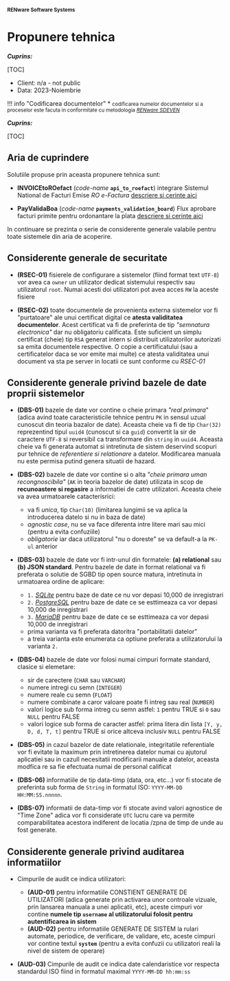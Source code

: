 <small>**RENware Software Systems**</small>



# Propunere tehnica

***Cuprins:***

[TOC]


* Client: <!-- #NOTE hided it Kraftanlagen Romania SRL --> n/a - not public
* Data: 2023-Noiembrie

!!! info "Codificarea documentelor"
    * <small markdown="1">codificarea numelor documentelor si a proceselor este facuta in conformitate cu metodologia *[RENware SDEVEN](http://sdeven.renware.eu)*</small>

***Cuprins:***

[TOC]




## Aria de cuprindere

Solutiile propuse prin aceasta propunere tehnica sunt:

* **INVOICEtoROefact** (_code-name_ **`api_to_roefact`**) integrare Sistemul National de Facturi Emise *RO e-Factura* [descriere si cerinte aici](./110-SRE-api_to_roefact_requirements.md)

* **PayValidaBoa** (_code-name_ **`payments_validation_board`**) Flux aprobare facturi primite pentru ordonantare la plata [descriere si cerinte aici](./110-SRE-payments_validation_board_req.uirements.md)


In continuare se prezinta o serie de considerente generale valabile pentru toate sistemele din aria de acoperire.







## Considerente generale de securitate

* **(RSEC-01)** fisierele de configurare a sistemelor (fiind format text `UTF-8`) vor avea ca `owner` un utilizator dedicat sistemului respectiv sau utilizatorul `root`. Numai acesti doi utilizatori pot avea acces `RW` la aceste fisiere

* **(RSEC-02)** toate documentele de provenienta externa sistemelor vor fi "purtatoare" ale unui certificat digital ce **atesta validitatea documentelor**. Acest certificat va fi de preferinta de tip *"semnatura electronica"* dar nu obligatoriu calificata. Este suficient un simplu certificat (cheie) tip `RSA` generat intern si distribuit utilizatorilor autorizati sa emita documentele respective. O copie a certificatului (sau a certificatelor daca se vor emite mai multe) ce atesta validitatea unui document va sta pe server in locatii ce sunt conforme cu *RSEC-01*






## Considerente generale privind bazele de date proprii sistemelor

* **(DBS-01)** bazele de date vor contine o cheie primara *"real primara*" (adica avind toate caracteristicile tehnice pentru `PK` in sensul uzual cunoscut din teoria bazalor de date). Aceasta cheie va fi de tip `Char(32)` reprezentind tipul `uuid4` (cunoscut si ca `guid`) convertit la sir de caractere `UTF-8` si reversibil ca transformare din `string` in `uuid4`. Aceasta cheie va fi generata automat si intretinuta de sistem deservind scopuri pur tehnice de *referentiere si relationare* a datelor. Modificarea manuala nu este permisa putind genera situatii de hazard.

* **(DBS-02)** bazele de date vor contine si o alta *"cheie primara uman recongnoscibila"* (`AK` in teoria bazelor de date) utilizata in scop de **recunoastere si regasire** a informatiei de catre utilizatori. Aceasta cheie va avea urmatoarele catacterisrici:
    * va fi _unica_, tip `Char(10)` (limitarea lungimii se va aplica la introducerea datelo si nu in baza de date)
    * _agnostic case_, nu se va face diferenta intre litere mari sau mici (pentru a evita confuziile)
    * _obligatorie_ iar daca utilizatorul "nu o doreste" se va default-a la `PK-ul` anterior

* **(DBS-03)** bazele de date vor fi intr-unul din formatele: **(a) relational** sau **(b) JSON standard**. Pentru bazele de date in format relational va fi preferata o solutie de SGBD tip open source matura,   intretinuta in urmatoarea ordine de aplicare:
    * `1.` _[SQLite](https://www.sqlite.org/index.html)_ pentru baze de date ce nu vor depasi 10,000 de inregistrari
    * `2.` _[PostgreSQL](https://www.postgresql.org/)_ pentru baze de date ce se esttimeaza ca vor depasi 10,000 de inregistrari
    * `3.` _[MariaDB](https://mariadb.org/)_ pentru baze de date ce se esttimeaza ca vor depasi 10,000 de inregistrari
    * prima varianta va fi preferata datoritra "portabilitatii datelor"
    * a treia varianta este enumerata ca optiune preferata a utilizatorului la varianta `2.`

* **(DBS-04)** bazele de date vor folosi numai cimpuri formate standard, clasice si elemetare:
    * sir de carectere (`CHAR` sau `VARCHAR`)
    * numere intregi cu semn (`INTEGER`)
    * numere reale cu semn (`FLOAT`)
    * numere combinate a caror valoare poate fi intreg sau real (`NUMBER`)
    * valori logice sub forma intreg cu semn astfel: `1` pentru TRUE si `0` sau `NULL` pentru FALSE
    * valori logice sub forma de caracter astfel: prima litera din lista `[Y, y, D, d, T, t]` pentru TRUE si orice altceva inclusiv `NULL` pentru FALSE

* **(DBS-05)** in cazul bazelor de date relationale, integritatile referentiale vor fi evitate la maximum prin intretinerea datelor numai cu ajutorul aplicatiei sau in cazull necesitatii modificarii manuale a datelor, aceasta modfica re sa fie efectuata numai de personal calificat

* **(DBS-06)** informatiile de tip data-timp (data, ora, etc...) vor fi stocate de preferinta sub forma de `String` in formatul ISO: `YYYY-MM-DD HH:MM:SS.nnnnn`.

* **(DBS-07)** informatii de data-timp vor fi stocate avind valori agnostice de "Time Zone" adica vor fi considerate `UTC` lucru care va permite comparabilitatea acestora indiferent de locatia /zpna de timp de unde au fost generate.








## Considerente generale privind auditarea informatiilor

* Cimpurile de audit ce indica utilizatori:
    * **(AUD-01)** pentru informatiile CONSTIENT GENERATE DE UTILIZATORI (adica generate prin activarea unor controale vizuale, prin lansarea manuala a unei aplicatii, etc), aceste cimpuri vor contine **numele tip `username` al utilizatorului folosit pentru autentificarea in sistem**
    * **(AUD-02)** pentru informatiile GENERATE DE SISTEM la rulari automate, periodice, de verificare, de validare, etc, aceste cimpuri vor contine textul **`system`** (pentru a evita confuzii cu utilizatori reali la nivel de sistem de operare)

* **(AUD-03)** Cimpurile de audit ce indica date calendaristice vor respecta standardul ISO fiind in formatul maximal `YYYY-MM-DD hh:mm:ss`











